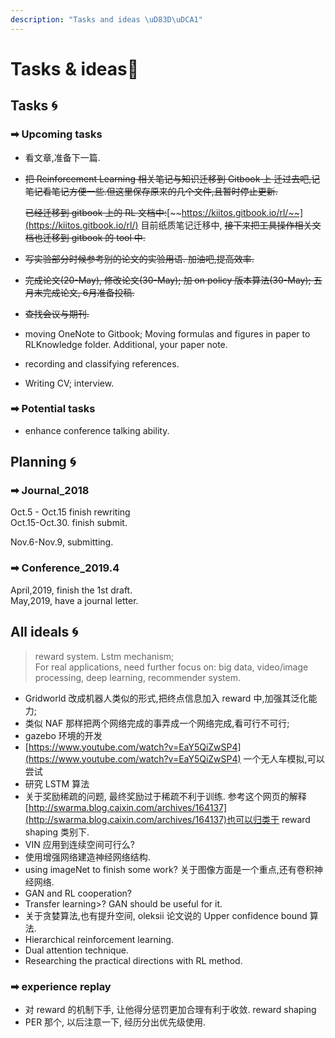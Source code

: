 ```yaml
---
description: "Tasks and ideas \uD83D\uDCA1"
---
```


# Tasks & ideas🔅

## Tasks 🌀

### ➡ Upcoming tasks

* 看文章,准备下一篇.
* ~~把 Reinforcement Learning 相关笔记与知识迁移到 Gitbook 上 迁过去吧,记笔记看笔记方便一些.但这里保存原来的几个文件,且暂时停止更新.~~

  ~~已经迁移到 gitbook 上的 RL 文档中:~~[~~https://kiitos.gitbook.io/rl/~~](https://kiitos.gitbook.io/rl/) 目前纸质笔记迁移中, ~~接下来把工具操作相关文档也迁移到 gitbook 的 tool 中.~~

* ~~写实验部分时候参考别的论文的实验用语. 加油吧,提高效率.~~
* ~~完成论文\(20-May\), 修改论文\(30-May\); 加 on policy 版本算法\(30-May\); 五月末完成论文, 6月准备投稿.~~
* ~~查找会议与期刊.~~
* moving OneNote to Gitbook; Moving formulas and figures in paper to RLKnowledge folder. Additional, your paper note.
* recording and classifying references.
* Writing CV; interview.

### ➡ Potential tasks

* enhance conference talking ability.

## Planning 🌀

### ➡ Journal\_2018

Oct.5 - Oct.15 finish rewriting  
Oct.15-Oct.30. finish submit.

Nov.6-Nov.9, submitting.

### ➡ Conference\_2019.4 

April,2019, finish the 1st draft.   
May,2019, have a journal letter.

## All ideals 🌀

> reward system. Lstm mechanism;  
> For real applications, need further focus on: big data, video/image processing, deep learning, recommender system.

* Gridworld 改成机器人类似的形式,把终点信息加入 reward 中,加强其泛化能力;
* 类似 NAF 那样把两个网络完成的事弄成一个网络完成,看可行不可行;
* gazebo 环境的开发
* [https://www.youtube.com/watch?v=EaY5QiZwSP4](https://www.youtube.com/watch?v=EaY5QiZwSP4) 一个无人车模拟,可以尝试
* 研究 LSTM 算法
* 关于奖励稀疏的问题, 最终奖励过于稀疏不利于训练. 参考这个网页的解释[http://swarma.blog.caixin.com/archives/164137](http://swarma.blog.caixin.com/archives/164137)也可以归类于 reward shaping 类别下.
* VIN 应用到连续空间可行么?
* 使用增强网络建造神经网络结构.
* using imageNet to finish some work? 关于图像方面是一个重点,还有卷积神经网络.
* GAN and RL cooperation?
* Transfer learning&gt;? GAN should be useful for it.
* 关于贪婪算法,也有提升空间, oleksii 论文说的 Upper confidence bound 算法.
* Hierarchical reinforcement learning.
* Dual attention technique.
* Researching the practical directions with RL method.

### ➡ experience replay

* 对 reward 的机制下手, 让他得分惩罚更加合理有利于收敛. reward shaping
* PER 那个, 以后注意一下, 经历分出优先级使用.





